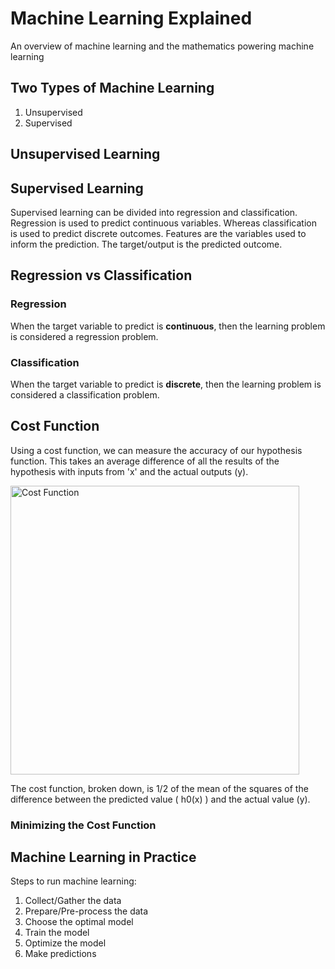 # Machine Learning Explained
An overview of machine learning and the mathematics powering machine learning

## Two Types of Machine Learning
1. Unsupervised
2. Supervised

## Unsupervised Learning



## Supervised Learning
Supervised learning can be divided into regression and classification. Regression is used to predict continuous variables. Whereas classification is used to predict discrete outcomes. Features are the variables used to inform the prediction. The target/output is the predicted outcome.

## Regression vs Classification

### Regression
When the target variable to predict is **continuous**, then the learning problem is considered a regression problem.

### Classification
When the target variable to predict is **discrete**, then the learning problem is considered a classification problem.


## Cost Function
Using a cost function, we can measure the accuracy of our hypothesis function. This takes an average difference of all the results of the hypothesis with inputs from 'x' and the actual outputs (y).

<img width="462" alt="Cost Function" src="https://user-images.githubusercontent.com/88804543/155618200-9f364b61-b14e-4fa3-82f4-f583d2572d00.png">

The cost function, broken down, is 1/2 of the mean of the squares of the difference between the predicted value ( h0(x) ) and the actual value (y).




### Minimizing the Cost Function








## Machine Learning in Practice

Steps to run machine learning:
1. Collect/Gather the data
2. Prepare/Pre-process the data
3. Choose the optimal model
4. Train the model
5. Optimize the model
6. Make predictions
